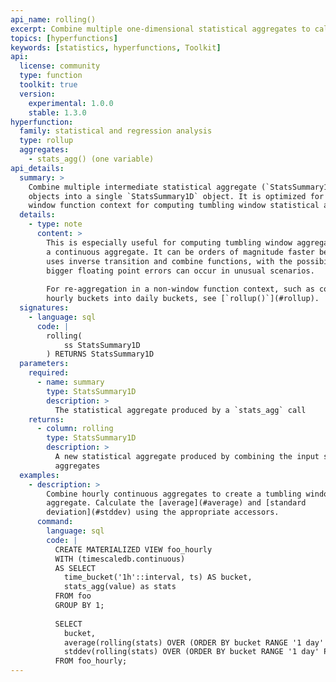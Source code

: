 ```yaml
---
api_name: rolling()
excerpt: Combine multiple one-dimensional statistical aggregates to calculate rolling window aggregates
topics: [hyperfunctions]
keywords: [statistics, hyperfunctions, Toolkit]
api:
  license: community
  type: function
  toolkit: true
  version:
    experimental: 1.0.0
    stable: 1.3.0
hyperfunction:
  family: statistical and regression analysis
  type: rollup
  aggregates:
    - stats_agg() (one variable)
api_details:
  summary: >
    Combine multiple intermediate statistical aggregate (`StatsSummary1D`)
    objects into a single `StatsSummary1D` object. It is optimized for use in a
    window function context for computing tumbling window statistical aggregates.
  details:
    - type: note
      content: >
        This is especially useful for computing tumbling window aggregates from
        a continuous aggregate. It can be orders of magnitude faster because it
        uses inverse transition and combine functions, with the possibility that
        bigger floating point errors can occur in unusual scenarios.
        
        For re-aggregation in a non-window function context, such as combining
        hourly buckets into daily buckets, see [`rollup()`](#rollup).
  signatures:
    - language: sql
      code: |
        rolling(
            ss StatsSummary1D
        ) RETURNS StatsSummary1D
  parameters:
    required:
      - name: summary
        type: StatsSummary1D
        description: >
          The statistical aggregate produced by a `stats_agg` call
    returns:
      - column: rolling
        type: StatsSummary1D
        description: >
          A new statistical aggregate produced by combining the input statistical
          aggregates
  examples:
    - description: >
        Combine hourly continuous aggregates to create a tumbling window daily
        aggregate. Calculate the [average](#average) and [standard
        deviation](#stddev) using the appropriate accessors.
      command:
        language: sql
        code: |
          CREATE MATERIALIZED VIEW foo_hourly
          WITH (timescaledb.continuous)
          AS SELECT
            time_bucket('1h'::interval, ts) AS bucket,
            stats_agg(value) as stats
          FROM foo
          GROUP BY 1;
          
          SELECT
            bucket,
            average(rolling(stats) OVER (ORDER BY bucket RANGE '1 day' PRECEDING)),
            stddev(rolling(stats) OVER (ORDER BY bucket RANGE '1 day' PRECEDING)),
          FROM foo_hourly;
---
```


